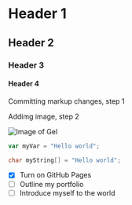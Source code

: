 # Header 1
## Header 2
### Header 3
#### Header 4

Committing markup changes, step 1

Addimg image, step 2

![Image of Gel](https://upload.wikimedia.org/wikipedia/commons/thumb/a/ad/Hairgel.JPG/1200px-Hairgel.JPG)

``` javascript
var myVar = "Hello world";
```

``` C
char myString[] = "Hello world";
```

- [x] Turn on GitHub Pages
- [ ] Outline my portfolio
- [ ] Introduce myself to the world
